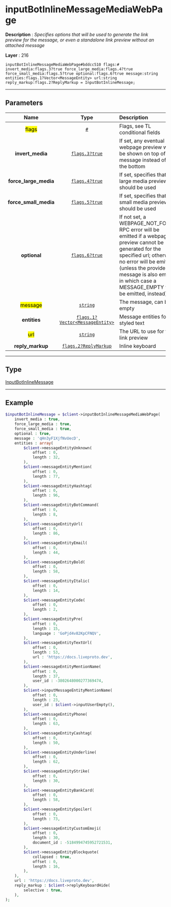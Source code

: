 # inputBotInlineMessageMediaWebPage

**Description** : *Specifies options that will be used to generate the link preview for the message, or even a standalone link preview without an attached message*

**Layer** : 216

```tl
inputBotInlineMessageMediaWebPage#bddcc510 flags:# invert_media:flags.3?true force_large_media:flags.4?true force_small_media:flags.5?true optional:flags.6?true message:string entities:flags.1?Vector<MessageEntity> url:string reply_markup:flags.2?ReplyMarkup = InputBotInlineMessage;
```

---

## Parameters

| Name | Type | Description |
| :---: | :---: | :--- |
| <mark>flags</mark> | [`#`](type/#) | Flags, see TL conditional fields |
| **invert_media** | [`flags.3?true`](type/true) | If set, any eventual webpage preview will be shown on top of the message instead of at the bottom |
| **force_large_media** | [`flags.4?true`](type/true) | If set, specifies that a large media preview should be used |
| **force_small_media** | [`flags.5?true`](type/true) | If set, specifies that a small media preview should be used |
| **optional** | [`flags.6?true`](type/true) | If not set, a WEBPAGE_NOT_FOUND RPC error will be emitted if a webpage preview cannot be generated for the specified url; otherwise, no error will be emitted (unless the provided message is also empty, in which case a MESSAGE_EMPTY will be emitted, instead) |
| <mark>message</mark> | [`string`](type/string) | The message, can be empty |
| **entities** | [`flags.1?Vector<MessageEntity>`](type/MessageEntity) | Message entities for styled text |
| <mark>url</mark> | [`string`](type/string) | The URL to use for the link preview |
| **reply_markup** | [`flags.2?ReplyMarkup`](type/ReplyMarkup) | Inline keyboard |

---

## Type

[InputBotInlineMessage](type/InputBotInlineMessage)

---

## Example

```php
$inputBotInlineMessage = $client->inputBotInlineMessageMediaWebPage(
	invert_media : true,
	force_large_media : true,
	force_small_media : true,
	optional : true,
	message : 'qHn3yF1XjfNvUecD',
	entities : array(
		$client->messageEntityUnknown(
			offset : 0,
			length : 32,
		),
		$client->messageEntityMention(
			offset : 0,
			length : 77,
		),
		$client->messageEntityHashtag(
			offset : 0,
			length : 96,
		),
		$client->messageEntityBotCommand(
			offset : 0,
			length : 8,
		),
		$client->messageEntityUrl(
			offset : 0,
			length : 86,
		),
		$client->messageEntityEmail(
			offset : 0,
			length : 44,
		),
		$client->messageEntityBold(
			offset : 0,
			length : 58,
		),
		$client->messageEntityItalic(
			offset : 0,
			length : 14,
		),
		$client->messageEntityCode(
			offset : 0,
			length : 2,
		),
		$client->messageEntityPre(
			offset : 0,
			length : 15,
			language : 'GoPjd4v82KpCFNQV',
		),
		$client->messageEntityTextUrl(
			offset : 0,
			length : 53,
			url : 'https://docs.liveproto.dev',
		),
		$client->messageEntityMentionName(
			offset : 0,
			length : 37,
			user_id : -3802648000277369474,
		),
		$client->inputMessageEntityMentionName(
			offset : 0,
			length : 23,
			user_id : $client->inputUserEmpty(),
		),
		$client->messageEntityPhone(
			offset : 0,
			length : 63,
		),
		$client->messageEntityCashtag(
			offset : 0,
			length : 50,
		),
		$client->messageEntityUnderline(
			offset : 0,
			length : 62,
		),
		$client->messageEntityStrike(
			offset : 0,
			length : 30,
		),
		$client->messageEntityBankCard(
			offset : 0,
			length : 58,
		),
		$client->messageEntitySpoiler(
			offset : 0,
			length : 73,
		),
		$client->messageEntityCustomEmoji(
			offset : 0,
			length : 30,
			document_id : -5184994745952721531,
		),
		$client->messageEntityBlockquote(
			collapsed : true,
			offset : 0,
			length : 16,
		),
	),
	url : 'https://docs.liveproto.dev',
	reply_markup : $client->replyKeyboardHide(
		selective : true,
	),
);
```